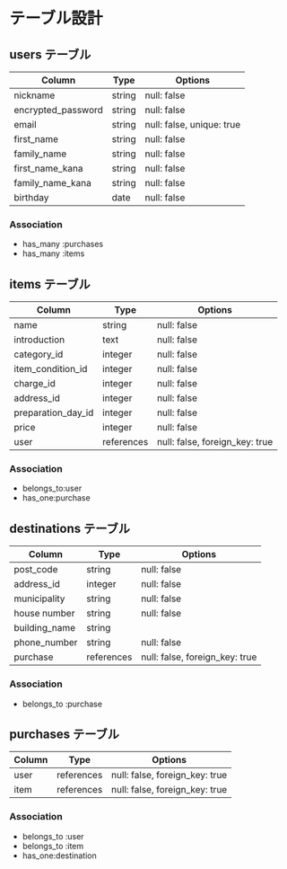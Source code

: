 # テーブル設計

## users テーブル

| Column             | Type   | Options                   |
| ------------------ | ------ | ------------------------- |
| nickname           | string | null: false               |
| encrypted_password | string | null: false               |
| email              | string | null: false, unique: true |
| first_name         | string | null: false               |
| family_name        | string | null: false               |
| first_name_kana    | string | null: false               |
| family_name_kana   | string | null: false               |
| birthday           | date   | null: false               |


### Association
- has_many :purchases
- has_many :items


## items テーブル
| Column              | Type        | Options                        |
| ------------------- | ----------- | ------------------------------ |
| name                | string      | null: false                    |
| introduction        | text        | null: false                    |
| category_id         | integer     | null: false                    |
| item_condition_id   | integer     | null: false                    |
| charge_id           | integer     | null: false                    |
| address_id          | integer     | null: false                    |
| preparation_day_id  | integer     | null: false                    |
| price               | integer     | null: false                    |
| user                | references  | null: false, foreign_key: true |

### Association
- belongs_to:user
- has_one:purchase



## destinations テーブル
| Column        | Type        | Options                        |
| ------------- | ----------- | ------------------------------ |
| post_code     | string      | null: false                    |
| address_id    | integer     | null: false                    |
| municipality  | string      | null: false                    |
| house number  | string      | null: false                    |
| building_name | string      |                                |
| phone_number  | string      | null: false                    |
| purchase      | references  | null: false, foreign_key: true |

### Association
- belongs_to :purchase


## purchases テーブル
| Column        | Type       | Options                        |
| ------------- | ---------- | ------------------------------ |
| user          | references | null: false, foreign_key: true |
| item          | references | null: false, foreign_key: true |

### Association
- belongs_to :user
- belongs_to :item
- has_one:destination